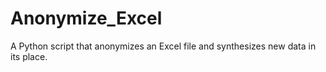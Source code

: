 # Anonymize_Excel
 A Python script that anonymizes an Excel file and synthesizes new data in its place.
